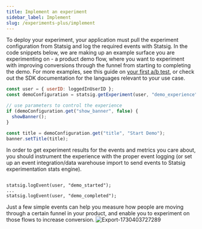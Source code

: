 ```yaml
---
title: Implement an experiment
sidebar_label: Implement
slug: /experiments-plus/implement
---
```


To deploy your experiment, your application must pull the experiment configuration from Statsig and log the required events with Statsig. In the code snippets below, we are making up an example surface you are experimenting on - a product demo flow, where you want to experiment with improving conversions through the funnel from starting to completing the demo. For more examples, see this guide on [your first a/b test](/guides/abn-tests), or check out the SDK documentation for the languages relevant to your use case.

```js
const user = { userID: loggedInUserID };
const demoConfiguration = statsig.getExperiment(user, "demo_experience");

// use parameters to control the experience
if (demoConfiguration.get("show_banner", false) {
  showBanner();
}

const title = demoConfiguration.get("title", "Start Demo");
banner.setTitle(title);
```

In order to get experiment results for the events and metrics you care about, you should instrument the experience with the proper event logging (or set up an event integration/data warehouse import to send events to Statsig experimentation stats engine).

```

statsig.logEvent(user, "demo_started");
...
statsig.logEvent(user, "demo_completed");
```

Just a few simple events can help you measure how people are moving through a certain funnel in your product, and enable you to experiment on those flows to increase conversion.
![Export-1730403727289](https://github.com/user-attachments/assets/d041cf6f-d1fa-476d-a48a-c5db94bf041c)
